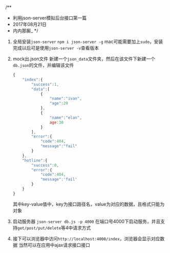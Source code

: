 /**
 * 利用json-server模拟后台接口第一篇
 * 2017年08月21日
 * 内内那厮_
 */

1. 全局安装`json-server`
    `npm i json-server -g`
    mac可能需要加上`sudo`，安装完成以后可是使用`json-server -v`查看版本

2. mock出.json文件
    新建一个`json_data`文件夹，然后在该文件下新建一个`db.json`的文件，并编辑该文件
    ```js
    {
        "index":{
            "success":1,
            "data":[
                {
                    "name":"ivan",
                    "age":20
                },
                {
                    "name":"elan",
                    age:30
                }
            ],
            "error":{
                "code":404,
                "message":"fail"
            }
        },
        "hotline":{
            "success":0,
            "error":{
                "code":404,
                "message":'fail'
            }
        }
    }
    ```
    其中key-value值中，key为接口路径名，value为对应的数据，且格式只能为对象

3. 启动服务器
    `json-server db.js -p 4000`
    在端口号4000下启动服务，并且支持`get/post/put/delete`等4中请求方式

4. 接下可以浏览器中访问`http://localhost:4000/index`，浏览器会显示对应数据
    当然可以在应用中ajax请求接口接口



